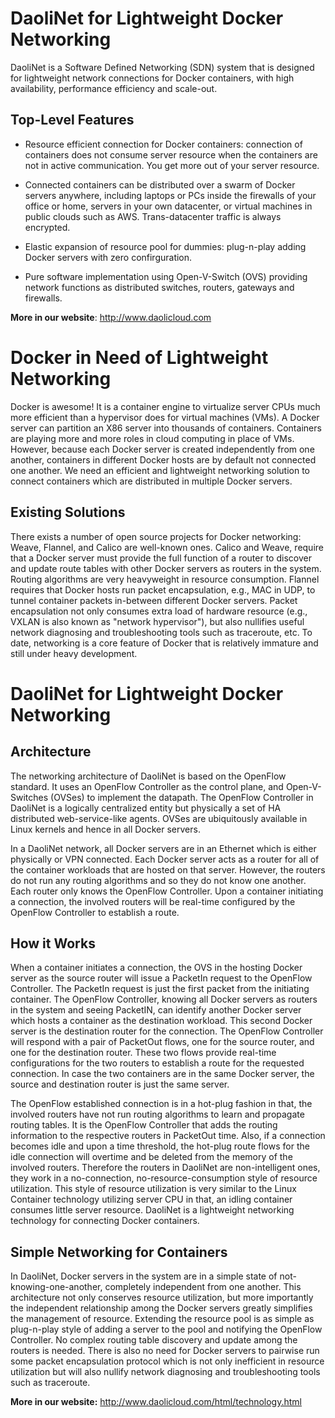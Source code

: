DaoliNet for Lightweight Docker Networking
=================

DaoliNet is a Software Defined Networking (SDN) system that is designed for lightweight network connections for Docker containers, with high availability, performance efficiency and scale-out.

Top-Level Features
------------------
* Resource efficient connection for Docker containers: connection of containers does not consume server resource when the containers are not in active communication. You get more out of your server resource.

* Connected containers can be distributed over a swarm of Docker servers anywhere, including laptops or PCs inside the firewalls of your office or home, servers in your own datacenter, or virtual machines in public clouds such as AWS. Trans-datacenter traffic is always encrypted.

* Elastic expansion of resource pool for dummies: plug-n-play adding Docker servers with zero confirguration.

* Pure software implementation using Open-V-Switch (OVS) providing network functions as distributed switches, routers, gateways and firewalls.

**More in our website**:  http://www.daolicloud.com

Docker in Need of Lightweight Networking
=================

Docker is awesome! It is a container engine to virtualize server CPUs much more efficient than a hypervisor does for virtual machines (VMs). A Docker server can partition an X86 server into thousands of containers. Containers are playing more and more roles in cloud computing in place of VMs. However, because each Docker server is created independently from one another, containers in different Docker hosts are by default not connected one another. We need an efficient and lightweight networking solution to connect containers which are distributed in multiple Docker servers.

Existing Solutions
------------------
There exists a number of open source projects for Docker networking: Weave, Flannel, and Calico are well-known ones. Calico and Weave, require that a Docker server must provide the full function of a router to discover and update route tables with other Docker servers as routers in the system. Routing algorithms are very heavyweight in resource consumption. Flannel requires that Docker hosts run packet encapsulation, e.g., MAC in UDP, to tunnel container packets in-between different Docker servers. Packet encapsulation not only consumes extra load of hardware resource (e.g., VXLAN is also known as "network hypervisor"), but also nullifies useful network diagnosing and troubleshooting tools such as traceroute, etc. To date, networking is a core feature of Docker that is relatively immature and still under heavy development.

DaoliNet for Lightweight Docker Networking
==========================================

Architecture
------------
The networking architecture of DaoliNet is based on the OpenFlow standard. It uses an OpenFlow Controller as the control plane, and Open-V-Switches (OVSes) to implement the datapath. The OpenFlow Controller in DaoliNet is a logically centralized entity but physically a set of HA distributed web-service-like agents. OVSes are ubiquitously available in Linux kernels and hence in all Docker servers.

In a DaoliNet network, all Docker servers are in an Ethernet which is either physically or VPN connected. Each Docker server acts as a router for all of the container workloads that are hosted on that server. However, the routers do not run any routing algorithms and so they do not know one another. Each router only knows the OpenFlow Controller. Upon a container initiating a connection, the involved routers will be real-time configured by the OpenFlow Controller to establish a route.

How it Works
------------
When a container initiates a connection, the OVS in the hosting Docker server as the source router will issue a PacketIn request to the OpenFlow Controller. The PacketIn request is just the first packet from the initiating container. The OpenFlow Controller, knowing all Docker servers as routers in the system and seeing PacketIN, can identify another Docker server which hosts a container as the destination workload. This second Docker server is the destination router for the connection. The OpenFlow Controller will respond with a pair of PacketOut flows, one for the source router, and one for the destination router. These two flows provide real-time configurations for the two routers to establish a route for the requested connection. In case the two containers are in the same Docker server, the source and destination router is just the same server.

The OpenFlow established connection is in a hot-plug fashion in that, the involved routers have not run routing algorithms to learn and propagate routing tables. It is the OpenFlow Controller that adds the routing information to the respective routers in PacketOut time. Also, if a connection becomes idle and upon a time threshold, the hot-plug route flows for the idle connection will overtime and be deleted from the memory of the involved routers. Therefore the routers in DaoliNet are non-intelligent ones, they work in a no-connection, no-resource-consumption style of resource utilization. This style of resource utilization is very similar to the Linux Container technology utilizing server CPU in that, an idling container consumes little server resource. DaoliNet is a lightweight networking technology for connecting Docker containers.

Simple Networking for Containers
--------------------------------
In DaoliNet, Docker servers in the system are in a simple state of not-knowing-one-another, completely independent from one another. This architecture not only conserves resource utilization, but more importantly the independent relationship among the Docker servers greatly simplifies the management of resource. Extending the resource pool is as simple as plug-n-play style of adding a server to the pool and notifying the OpenFlow Controller. No complex routing table discovery and update among the routers is needed. There is also no need for Docker servers to pairwise run some packet encapsulation protocol which is not only inefficient in resource utilization but will also nullify network diagnosing and troubleshooting tools such as traceroute.

**More in our website:** http://www.daolicloud.com/html/technology.html
